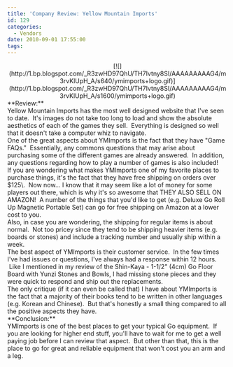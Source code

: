 ```yaml
---
title: 'Company Review: Yellow Mountain Imports'
id: 129
categories:
  - Vendors
date: 2010-09-01 17:55:00
tags:
---
```


<div style="clear: both; text-align: center;">[![](http://1.bp.blogspot.com/_R3zwHD97QhU/TH7Ivtny8SI/AAAAAAAAAG4/m3rvKlUpH_A/s640/ymimports+logo.gif)](http://1.bp.blogspot.com/_R3zwHD97QhU/TH7Ivtny8SI/AAAAAAAAAG4/m3rvKlUpH_A/s1600/ymimports+logo.gif)</div><div style="text-align: center;">
</div><div style="text-align: left;">**Review:**</div><div style="text-align: left;">
</div><div style="text-align: left;">Yellow Mountain Imports has the most well designed website that I've seen to date.  It's images do not take too long to load and show the absolute aesthetics of each of the games they sell.  Everything is designed so well that it doesn't take a computer whiz to navigate.</div><div style="text-align: left;">
</div><div style="text-align: left;">One of the great aspects about YMImports is the fact that they have "Game FAQs."  Essentially, any commons questions that may arise about purchasing some of the different games are already answered.  In addition, any questions regarding how to play a number of games is also included!</div><div style="text-align: left;">
</div><div style="text-align: left;">If you are wondering what makes YMImports one of my favorite places to purchase things, it's the fact that they have free shipping on orders over $125\.  Now now... I know that it may seem like a lot of money for some players out there, which is why it's so awesome that THEY ALSO SELL ON AMAZON!  A number of the things that you'd like to get (e.g. Deluxe Go Roll Up Magnetic Portable Set) can go for free shipping on Amazon at a lower cost to you.  </div><div style="text-align: left;">
</div><div style="text-align: left;">Also, in case you are wondering, the shipping for regular items is about normal.  Not too pricey since they tend to be shipping heavier items (e.g. boards or stones) and include a tracking number and usually ship within a week.  </div><div style="text-align: left;">
</div><div style="text-align: left;">The best aspect of YMImports is their customer service.  In the few times I've had issues or questions, I've always had a response within 12 hours.  Like I mentioned in my review of the Shin-Kaya - 1-1/2" (4cm) Go Floor Board with Yunzi Stones and Bowls, I had missing stone pieces and they were quick to respond and ship out the replacements.</div><div style="text-align: left;">
</div><div style="text-align: left;">The only critique (if it can even be called that) I have about YMImports is the fact that a majority of their books tend to be written in other languages (e.g. Korean and Chinese).  But that's honestly a small thing compared to all the positive aspects they have.</div><div style="text-align: left;">
</div><div style="text-align: left;">**Conclusion:**</div><div style="text-align: left;">
</div><div style="text-align: left;">YMImports is one of the best places to get your typical Go equipment.  If you are looking for higher end stuff, you'll have to wait for me to get a well paying job before I can review that aspect.  But other than that, this is the place to go for great and reliable equipment that won't cost you an arm and a leg.</div>